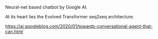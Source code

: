 Neural-net based chatbot by Google AI.

At its heart lies the Evolved Transformer seq2seq architecture.

https://ai.googleblog.com/2020/01/towards-conversational-agent-that-can.html